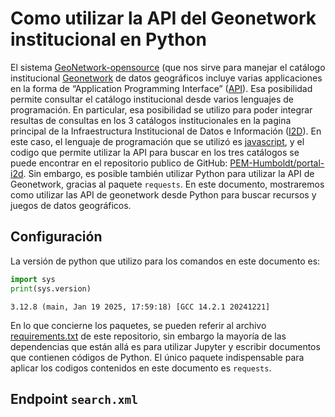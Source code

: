# Como utilizar la API del Geonetwork institucional en Python


El sistema [GeoNetwork-opensource](https://geonetwork-opensource.org/)
(que nos sirve para manejar el catálogo institucional
[Geonetwork](https://http://geonetwork.humboldt.org.co/) de datos
geográficos incluye varias applicaciones en la forma de “Application
Programming Interface” ([API](https://es.wikipedia.org/wiki/API)). Esa
posibilidad permite consultar el catálogo institucional desde varios
lenguajes de programación. En particular, esa posibilidad se utilizo
para poder integrar resultas de consultas en los 3 catálogos
institucionales en la pagina principal de la Infraestructura
Institucional de Datos e Información ([I2D](datos.humboldt.org.co)). En
este caso, el lenguaje de programación que se utilizó es
[javascript](https://es.wikipedia.org/wiki/javascript), y el codigo que
permite utilizar la API para buscar en los tres catálogos se puede
encontrar en el repositorio publico de GitHub:
[PEM-Humboldt/portal-i2d](https://github.com/PEM-Humboldt/portal-i2d).
Sin embargo, es posible también utilizar Python para utilizar la API de
Geonetwork, gracias al paquete `requests`. En este documento,
mostraremos como utilizar las API de geonetwork desde Python para buscar
recursos y juegos de datos geográficos.

## Configuración

La versión de python que utilizo para los comandos en este documento es:

``` python
import sys
print(sys.version)
```

    3.12.8 (main, Jan 19 2025, 17:59:18) [GCC 14.2.1 20241221]

En lo que concierne los paquetes, se pueden referir al archivo
[requirements.txt](../requirements.txt) de este repositorio, sin embargo
la mayoría de las dependencias que están allá es para utilizar Jupyter y
escribir documentos que contienen códigos de Python. El único paquete
indispensable para aplicar los codigos contenidos en este documento es
`requests`.

## Endpoint `search.xml`
